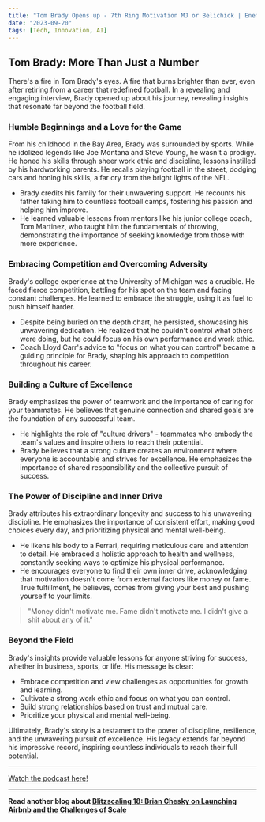 ```yaml
---
title: "Tom Brady Opens up - 7th Ring Motivation MJ or Belichick | Enemies | Style of Leadership"
date: "2023-09-20"
tags: [Tech, Innovation, AI]
---
```


## Tom Brady: More Than Just a Number

There's a fire in Tom Brady's eyes. A fire that burns brighter than ever, even after retiring from a career that redefined football. In a revealing and engaging interview, Brady opened up about his journey, revealing insights that resonate far beyond the football field. 

### Humble Beginnings and a Love for the Game

From his childhood in the Bay Area, Brady was surrounded by sports. While he idolized legends like Joe Montana and Steve Young, he wasn't a prodigy. He honed his skills through sheer work ethic and discipline, lessons instilled by his hardworking parents. He recalls playing football in the street, dodging cars and honing his skills, a far cry from the bright lights of the NFL.

* Brady credits his family for their unwavering support. He recounts his father taking him to countless football camps, fostering his passion and helping him improve.
* He learned valuable lessons from mentors like his junior college coach, Tom Martinez, who taught him the fundamentals of throwing, demonstrating the importance of seeking knowledge from those with more experience.

### Embracing Competition and Overcoming Adversity

Brady's college experience at the University of Michigan was a crucible. He faced fierce competition, battling for his spot on the team and facing constant challenges. He learned to embrace the struggle, using it as fuel to push himself harder.

* Despite being buried on the depth chart, he persisted, showcasing his unwavering dedication.  He realized that he couldn't control what others were doing, but he could focus on his own performance and work ethic.
* Coach Lloyd Carr's advice to "focus on what you can control" became a guiding principle for Brady, shaping his approach to competition throughout his career.

### Building a Culture of Excellence

Brady emphasizes the power of teamwork and the importance of caring for your teammates. He believes that genuine connection and shared goals are the foundation of any successful team.

* He highlights the role of "culture drivers" - teammates who embody the team's values and inspire others to reach their potential. 
* Brady believes that a strong culture creates an environment where everyone is accountable and strives for excellence. He emphasizes the importance of shared responsibility and the collective pursuit of success.

### The Power of Discipline and Inner Drive

Brady attributes his extraordinary longevity and success to his unwavering discipline. He emphasizes the importance of consistent effort, making good choices every day, and prioritizing physical and mental well-being.

* He likens his body to a Ferrari, requiring meticulous care and attention to detail. He embraced a holistic approach to health and wellness, constantly seeking ways to optimize his physical performance.
* He encourages everyone to find their own inner drive, acknowledging that motivation doesn't come from external factors like money or fame. True fulfillment, he believes, comes from giving your best and pushing yourself to your limits.

> "Money didn't motivate me. Fame didn't motivate me. I didn't give a shit about any of it."

### Beyond the Field

Brady's insights provide valuable lessons for anyone striving for success, whether in business, sports, or life. His message is clear:

* Embrace competition and view challenges as opportunities for growth and learning.
* Cultivate a strong work ethic and focus on what you can control.
* Build strong relationships based on trust and mutual care.
* Prioritize your physical and mental well-being.

Ultimately, Brady's story is a testament to the power of discipline, resilience, and the unwavering pursuit of excellence. His legacy extends far beyond his impressive record, inspiring countless individuals to reach their full potential.

---

<a href="https://youtube.com/watch?v=liz8rZx1NJ8" target="_blank">Watch the podcast here!</a>


---

**Read another blog about [Blitzscaling 18: Brian Chesky on Launching Airbnb and the Challenges of Scale](./20151130-brianchesky-greylock)**
